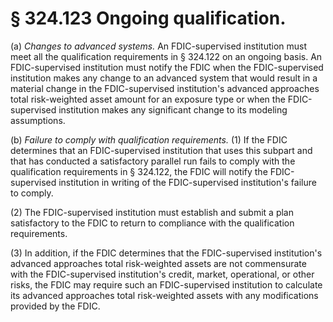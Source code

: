 # § 324.123   Ongoing qualification.

(a) *Changes to advanced systems.* An FDIC-supervised institution must meet all the qualification requirements in § 324.122 on an ongoing basis. An FDIC-supervised institution must notify the FDIC when the FDIC-supervised institution makes any change to an advanced system that would result in a material change in the FDIC-supervised institution's advanced approaches total risk-weighted asset amount for an exposure type or when the FDIC-supervised institution makes any significant change to its modeling assumptions.


(b) *Failure to comply with qualification requirements.* (1) If the FDIC determines that an FDIC-supervised institution that uses this subpart and that has conducted a satisfactory parallel run fails to comply with the qualification requirements in § 324.122, the FDIC will notify the FDIC-supervised institution in writing of the FDIC-supervised institution's failure to comply.


(2) The FDIC-supervised institution must establish and submit a plan satisfactory to the FDIC to return to compliance with the qualification requirements.


(3) In addition, if the FDIC determines that the FDIC-supervised institution's advanced approaches total risk-weighted assets are not commensurate with the FDIC-supervised institution's credit, market, operational, or other risks, the FDIC may require such an FDIC-supervised institution to calculate its advanced approaches total risk-weighted assets with any modifications provided by the FDIC.




